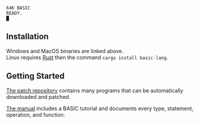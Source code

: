 ```
64K BASIC
READY.
█
```

## Installation

Windows and MacOS binaries are linked above.\
Linux requires [Rust](https://www.rust-lang.org/tools/install) then
the command `cargo install basic-lang`.

## Getting Started

[The patch repository](https://github.com/AE9RB/basic-lang/tree/master/patch)
contains many programs that can be automatically downloaded and patched.

[The manual](https://github.com/AE9RB/basic-lang/tree/master/patch)
includes a BASIC tutorial and documents every type, statement,
operation, and function.
